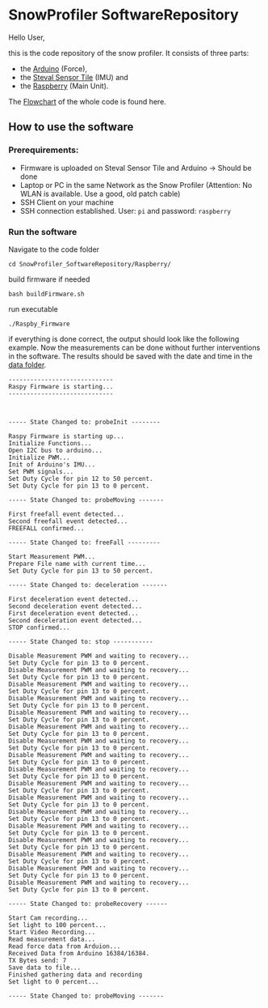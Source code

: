 # SnowProfiler SoftwareRepository

Hello User, 

this is the code repository of the snow profiler. It consists of three parts: 
- the [Arduino](Arduino) (Force), 
- the [Steval Sensor Tile](Raspberry) (IMU) and 
- the [Raspberry](StevalSensorTile) (Main Unit).


The [Flowchart](FlowChart.jpg) of the whole code is found here.
 
 

## How to use the software
### Prerequirements:
- Firmware is uploaded on Steval Sensor Tile and Arduino -> Should be done
- Laptop or PC in the same Network as the Snow Profiler (Attention: No WLAN is available. Use a good, old patch cable)
- SSH Client on your machine
- SSH connection established. User: `pi` and password: `raspberry`

### Run the software

Navigate to the code folder 
```
cd SnowProfiler_SoftwareRepository/Raspberry/
```

build firmware if needed
```
bash buildFirmware.sh
```

run executable
```
./Raspby_Firmware
```

if everything is done correct, the output should look like the following example. Now the measurements can be done without further interventions in the software.
The results should be saved with the date and time in the [data folder](Raspberry/Data).

```
-----------------------------
Raspy Firmware is starting...
-----------------------------



----- State Changed to: probeInit --------

Raspy Firmware is starting up...
Initialize Functions...
Open I2C bus to arduino...
Initialize PWM...
Init of Arduino's IMU...
Set PWM signals...
Set Duty Cycle for pin 12 to 50 percent.
Set Duty Cycle for pin 13 to 0 percent.

----- State Changed to: probeMoving -------

First freefall event detected...
Second freefall event detected...
FREEFALL confirmed...

----- State Changed to: freeFall ---------

Start Measurement PWM...
Prepare File name with current time...
Set Duty Cycle for pin 13 to 50 percent.

----- State Changed to: deceleration -------

First deceleration event detected...
Second deceleration event detected...
First deceleration event detected...
Second deceleration event detected...
STOP confirmed...

----- State Changed to: stop -----------

Disable Measurement PWM and waiting to recovery...
Set Duty Cycle for pin 13 to 0 percent.
Disable Measurement PWM and waiting to recovery...
Set Duty Cycle for pin 13 to 0 percent.
Disable Measurement PWM and waiting to recovery...
Set Duty Cycle for pin 13 to 0 percent.
Disable Measurement PWM and waiting to recovery...
Set Duty Cycle for pin 13 to 0 percent.
Disable Measurement PWM and waiting to recovery...
Set Duty Cycle for pin 13 to 0 percent.
Disable Measurement PWM and waiting to recovery...
Set Duty Cycle for pin 13 to 0 percent.
Disable Measurement PWM and waiting to recovery...
Set Duty Cycle for pin 13 to 0 percent.
Disable Measurement PWM and waiting to recovery...
Set Duty Cycle for pin 13 to 0 percent.
Disable Measurement PWM and waiting to recovery...
Set Duty Cycle for pin 13 to 0 percent.
Disable Measurement PWM and waiting to recovery...
Set Duty Cycle for pin 13 to 0 percent.
Disable Measurement PWM and waiting to recovery...
Set Duty Cycle for pin 13 to 0 percent.
Disable Measurement PWM and waiting to recovery...
Set Duty Cycle for pin 13 to 0 percent.
Disable Measurement PWM and waiting to recovery...
Set Duty Cycle for pin 13 to 0 percent.
Disable Measurement PWM and waiting to recovery...
Set Duty Cycle for pin 13 to 0 percent.
Disable Measurement PWM and waiting to recovery...
Set Duty Cycle for pin 13 to 0 percent.
Disable Measurement PWM and waiting to recovery...
Set Duty Cycle for pin 13 to 0 percent.
Disable Measurement PWM and waiting to recovery...
Set Duty Cycle for pin 13 to 0 percent.

----- State Changed to: probeRecovery ------

Start Cam recording...
Set light to 100 percent...
Start Video Recording...
Read measurement data...
Read force data from Arduion...
Received Data from Arduino 16384/16384.
TX Bytes send: 7
Save data to file...
Finished gathering data and recording
Set light to 0 percent...

----- State Changed to: probeMoving -------
```
